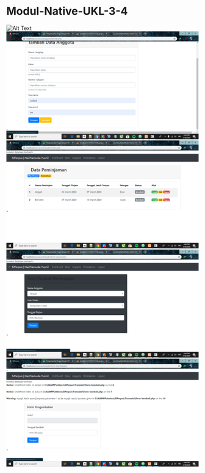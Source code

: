 # Modul-Native-UKL-3-4
![Alt Text](https://github.com/yusrilmustofa/Modul-Native-UKL-3-4-5-6/blob/master/Screenshot%20(325).png)
![Alt Text](https://github.com/yusrilmustofa/Modul-Native-UKL-3-4/blob/master/Screenshot%20(319).png)
![Alt Text](https://github.com/yusrilmustofa/Modul-Native-UKL-3-4/blob/master/Screenshot%20(320).png)
![Alt Text](https://github.com/yusrilmustofa/Modul-Native-UKL-3-4/blob/master/Screenshot%20(321).png)
![Alt Text](https://github.com/yusrilmustofa/Modul-Native-UKL-3-4/blob/master/Screenshot%20(322).png)
